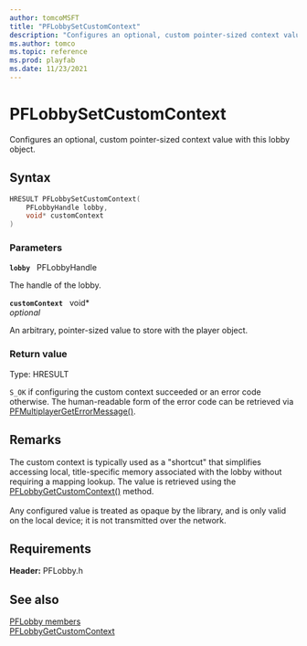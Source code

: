 ```yaml
---
author: tomcoMSFT
title: "PFLobbySetCustomContext"
description: "Configures an optional, custom pointer-sized context value with this lobby object."
ms.author: tomco
ms.topic: reference
ms.prod: playfab
ms.date: 11/23/2021
---
```


# PFLobbySetCustomContext  

Configures an optional, custom pointer-sized context value with this lobby object.  

## Syntax  
  
```cpp
HRESULT PFLobbySetCustomContext(  
    PFLobbyHandle lobby,  
    void* customContext  
)  
```  
  
### Parameters  
  
**`lobby`** &nbsp; PFLobbyHandle  
  
The handle of the lobby.  
  
**`customContext`** &nbsp; void*  
*optional*  
  
An arbitrary, pointer-sized value to store with the player object.  
  
  
### Return value
Type: HRESULT
  
```S_OK``` if configuring the custom context succeeded or an error code otherwise. The human-readable form of the error code can be retrieved via [PFMultiplayerGetErrorMessage()](../../pfmultiplayer/functions/pfmultiplayergeterrormessage.md).
  
## Remarks  
  
The custom context is typically used as a "shortcut" that simplifies accessing local, title-specific memory associated with the lobby without requiring a mapping lookup. The value is retrieved using the [PFLobbyGetCustomContext()](pflobbygetcustomcontext.md) method. <br /><br /> Any configured value is treated as opaque by the library, and is only valid on the local device; it is not transmitted over the network.
  
## Requirements  
  
**Header:** PFLobby.h
  
## See also  
[PFLobby members](../pflobby_members.md)  
[PFLobbyGetCustomContext](pflobbygetcustomcontext.md)
  
  
